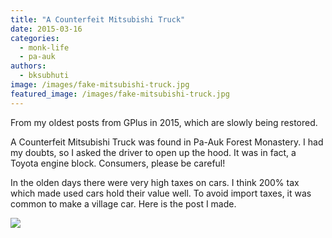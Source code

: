 ```yaml
---
title: "A Counterfeit Mitsubishi Truck"
date: 2015-03-16
categories: 
  - monk-life
  - pa-auk
authors: 
  - bksubhuti
image: /images/fake-mitsubishi-truck.jpg
featured_image: /images/fake-mitsubishi-truck.jpg
---
```


From my oldest posts from GPlus in 2015, which are slowly being restored.

A Counterfeit Mitsubishi Truck was found in Pa-Auk Forest Monastery. I had my doubts, so I asked the driver to open up the hood. It was in fact, a Toyota engine block. Consumers, please be careful!  

In the olden days there were very high taxes on cars. I think 200% tax which made used cars hold their value well. To avoid import taxes, it was common to make a village car. Here is the post I made.

![](/images/fake-mitsubishi-truck-1024x769.jpg)